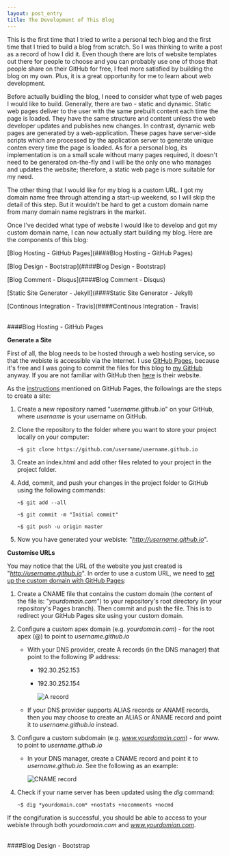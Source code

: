 ```yaml
---
layout: post_entry
title: The Development of This Blog
---
```


This is the first time that I tried to write a personal tech blog and the first time that I tried to build a blog from scratch. So I was thinking to write a post as a record of how I did it. Even though there are lots of website templates out there for people to choose and you can probably use one of those that people share on their GitHub for free, I feel more satisfied by building the blog on my own. Plus, it is a great opportunity for me to learn about web development.

Before actually buidling the blog, I need to consider what type of web pages I would like to build. Generally, there are two - static and dynamic. Static web pages deliver to the user with the same prebuilt content each time the page is loaded. They have the same structure and content unless the web developer updates and publishes new changes. In contrast, dynamic web pages are generated by a web-application. These pages have server-side scripts which are processed by the application server to generate unique conten every time the page is loaded. As for a personal blog, its implementation is on a small scale without many pages required, it doesn't need to be generated on-the-fly and I will be the only one who manages and updates the website; therefore, a static web page is more suitable for my need.

The other thing that I would like for my blog is a custom URL. I got my domain name free through attending a start-up weekend, so I will skip the detail of this step. But it wouldn't be hard to get a custom domain name from many domain name registrars in the market.

Once I've decided what type of website I would like to develop and got my custom domain name, I can now actually start building my blog. Here are the components of this blog:

[Blog Hosting - GitHub Pages](####Blog Hosting - GitHub Pages)

[Blog Design - Bootstrap](####Blog Design - Bootstrap)

[Blog Comment - Disqus](####Blog Comment - Disqus)

[Static Site Generator - Jekyll](####Static Site Generator - Jekyll)

[Continous Integration - Travis](####Continous Integration - Travis)

<br>
####Blog Hosting - GitHub Pages
<br>

**Generate a Site**

First of all, the blog needs to be hosted through a web hosting service, so that the webiste is accessible via the Internet. I use [GitHub Pages](https://pages.github.com/), because it's free and I was going to commit the files for this blog to [my GitHub](https://github.com/francesliang/francesliang.github.io) anyway. If you are not familiar with GitHub then [here](https://github.com/) is their website. 

As the [instructions](https://pages.github.com/) mentioned on GitHub Pages, the followings are the steps to create a site:  

1. Create a new repository named "*username*.github.io" on your GitHub, where *username* is your username on GitHub.

2. Clone the repository to the folder where you want to store your project locally on your computer:

	```
	~$ git clone https://github.com/username/username.github.io
	```

3. Create an index.html and add other files related to your project in the project folder.

4. Add, commit, and push your changes in the project folder to GitHub using the following commands:

	```
	~$ git add --all  
	```
	
	```	
	~$ git commit -m "Initial commit" 
	``` 

	```
	~$ git push -u origin master 
	``` 

5. Now you have generated your webiste: "*http://username.github.io*".

**Customise URLs**

You may notice that the URL of the website you just created is "*http://username.github.io*". In order to use a custom URL, we need to [set up the custom domain with GitHub Pages](https://help.github.com/articles/setting-up-a-custom-domain-with-github-pages/):  

1. Create a CNAME file that contains the custom domain (the content of the file is: "*yourdomain.com*") to your repository's root directory (in your repository's Pages branch). Then commit and push the file. This is to redirect your GitHub Pages site using your custom domain.  

2. Configure a custom apex domain (e.g. *yourdomain.com*) -  for the root apex (@) to point to *username.github.io*

	+ With your DNS provider, create A records (in the DNS manager) that point to the following IP address:

		- 192.30.252.153

		- 192.30.252.154

			![A record]({{site.url}}/content/DNS_A_record.png)

	+ If your DNS provider supports ALIAS records or ANAME records, then you may choose to create an ALIAS or ANAME record and point it to *username.github.io* instead.  

3. Configure a custom subdomain (e.g. *www.yourdomain.com*) - for www. to point to *username.github.io*

	+ In your DNS manager, create a CNAME record and point it to *username.github.io*. See the following as an example:

		![CNAME record]({{site.url}}/content/DNS_config.png)

4. Check if your name server has been updated using the *dig* command:

	```
	~$ dig *yourdomain.com* +nostats +nocomments +nocmd
	```

If the congifuration is successful, you should be able to access to your webiste through both *yourdomain.com* and *www.yourdomian.com*.

<br>
####Blog Design - Bootstrap
<br>






